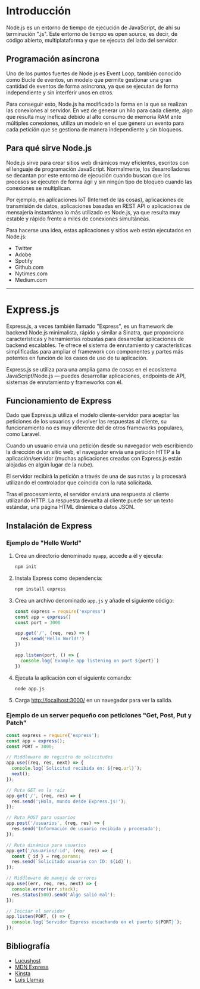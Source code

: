 # Introducción

Node.js es un entorno de tiempo de ejecución de JavaScript, de ahí su terminación ".js". Este entorno de tiempo es open source, es decir, de código abierto, multiplataforma y que se ejecuta del lado del servidor.

## Programación asíncrona

Uno de los puntos fuertes de Node.js es Event Loop, también conocido como Bucle de eventos, un modelo que permite gestionar una gran cantidad de eventos de forma asíncrona, ya que se ejecutan de forma independiente y sin interferir unos en otros.

Para conseguir esto, Node.js ha modificado la forma en la que se realizan las conexiones al servidor. En vez de generar un hilo para cada cliente, algo que resulta muy ineficaz debido al alto consumo de memoria RAM ante múltiples conexiones, utiliza un modelo en el que genera un evento para cada petición que se gestiona de manera independiente y sin bloqueos.

## Para qué sirve Node.js

Node.js sirve para crear sitios web dinámicos muy eficientes, escritos con el lenguaje de programación JavaScript. Normalmente, los desarrolladores se decantan por este entorno de ejecución cuando buscan que los procesos se ejecuten de forma ágil y sin ningún tipo de bloqueo cuando las conexiones se multiplican.

Por ejemplo, en aplicaciones IoT (Internet de las cosas), aplicaciones de transmisión de datos, aplicaciones basadas en REST API o aplicaciones de mensajería instantánea lo más utilizado es Node.js, ya que resulta muy estable y rápido frente a miles de conexiones simultáneas.

Para hacerse una idea, estas aplicaciones y sitios web están ejecutados en Node.js:

- Twitter  
- Adobe  
- Spotify  
- Github.com  
- Nytimes.com  
- Medium.com  

---



# Express.js

Express.js, a veces también llamado "Express", es un framework de backend Node.js minimalista, rápido y similar a Sinatra, que proporciona características y herramientas robustas para desarrollar aplicaciones de backend escalables. Te ofrece el sistema de enrutamiento y características simplificadas para ampliar el framework con componentes y partes más potentes en función de los casos de uso de tu aplicación.

Express.js se utiliza para una amplia gama de cosas en el ecosistema JavaScript/Node.js — puedes desarrollar aplicaciones, endpoints de API, sistemas de enrutamiento y frameworks con él.

## Funcionamiento de Express

Dado que Express.js utiliza el modelo cliente-servidor para aceptar las peticiones de los usuarios y devolver las respuestas al cliente, su funcionamiento no es muy diferente del de otros frameworks populares, como Laravel.

Cuando un usuario envía una petición desde su navegador web escribiendo la dirección de un sitio web, el navegador envía una petición HTTP a la aplicación/servidor (muchas aplicaciones creadas con Express.js están alojadas en algún lugar de la nube).

El servidor recibirá la petición a través de una de sus rutas y la procesará utilizando el controlador que coincida con la ruta solicitada.

Tras el procesamiento, el servidor enviará una respuesta al cliente utilizando HTTP. La respuesta devuelta al cliente puede ser un texto estándar, una página HTML dinámica o datos JSON.

## Instalación de Express

### Ejemplo de "Hello World"

1. Crea un directorio denominado `myapp`, accede a él y ejecuta:

   ```sh
   npm init
   ```

2. Instala Express como dependencia:

   ```sh
   npm install express
   ```

3. Crea un archivo denominado `app.js` y añade el siguiente código:

   ```js
   const express = require('express')
   const app = express()
   const port = 3000

   app.get('/', (req, res) => {
     res.send('Hello World!')
   })

   app.listen(port, () => {
     console.log(`Example app listening on port ${port}`)
   })
   ```

4. Ejecuta la aplicación con el siguiente comando:

   ```sh
   node app.js
   ```

5. Carga [http://localhost:3000/](http://localhost:3000/) en un navegador para ver la salida.

### Ejemplo de un server pequeño con peticiones "Get, Post, Put y Patch"

```js
const express = require('express');
const app = express();
const PORT = 3000;

// Middleware de registro de solicitudes
app.use((req, res, next) => {
  console.log(`Solicitud recibida en: ${req.url}`);
  next();
});

// Ruta GET en la raíz
app.get('/', (req, res) => {
  res.send('¡Hola, mundo desde Express.js!');
});

// Ruta POST para usuarios
app.post('/usuarios', (req, res) => {
  res.send('Información de usuario recibida y procesada');
});

// Ruta dinámica para usuarios
app.get('/usuarios/:id', (req, res) => {
  const { id } = req.params;
  res.send(`Solicitado usuario con ID: ${id}`);
});

// Middleware de manejo de errores
app.use((err, req, res, next) => {
  console.error(err.stack);
  res.status(500).send('Algo salió mal');
});

// Iniciar el servidor
app.listen(PORT, () => {
  console.log(`Servidor Express escuchando en el puerto ${PORT}`);
});

```

## Bibliografía

- [Lucushost](https://www.lucushost.com/blog/que-es-node-js/)
- [MDN Express](https://developer.mozilla.org/es/docs/Learn_web_development/Extensions/Server-side/Express_Nodejs/Introduction)
- [Kinsta](https://kinsta.com/es/base-de-conocimiento/que-es-express/)
- [Luis Llamas](https://www.luisllamas.es/como-usar-expressjs-con-nodejs/#ejemplo-completo-de-aplicación-expressjs)

